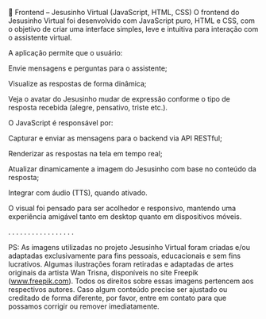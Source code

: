 🎨 Frontend – Jesusinho Virtual (JavaScript, HTML, CSS)
O frontend do Jesusinho Virtual foi desenvolvido com JavaScript puro, HTML e CSS, com o objetivo de criar uma interface simples, leve e intuitiva para interação com o assistente virtual.

A aplicação permite que o usuário:

Envie mensagens e perguntas para o assistente;

Visualize as respostas de forma dinâmica;

Veja o avatar do Jesusinho mudar de expressão conforme o tipo de resposta recebida (alegre, pensativo, triste etc.).

O JavaScript é responsável por:

Capturar e enviar as mensagens para o backend via API RESTful;

Renderizar as respostas na tela em tempo real;

Atualizar dinamicamente a imagem do Jesusinho com base no conteúdo da resposta;

Integrar com áudio (TTS), quando ativado.

O visual foi pensado para ser acolhedor e responsivo, mantendo uma experiência amigável tanto em desktop quanto em dispositivos móveis.

.
.
.
.
.
.
.
.
.
.
.
.
.
.
.
.
.

PS: As imagens utilizadas no projeto Jesusinho Virtual foram criadas e/ou adaptadas exclusivamente para fins pessoais, educacionais e sem fins lucrativos.
Algumas ilustrações foram retiradas e adaptadas de artes originais da artista Wan Trisna, disponíveis no site Freepik (www.freepik.com). Todos os direitos sobre essas imagens pertencem aos respectivos autores.
Caso algum conteúdo precise ser ajustado ou creditado de forma diferente, por favor, entre em contato para que possamos corrigir ou remover imediatamente.
